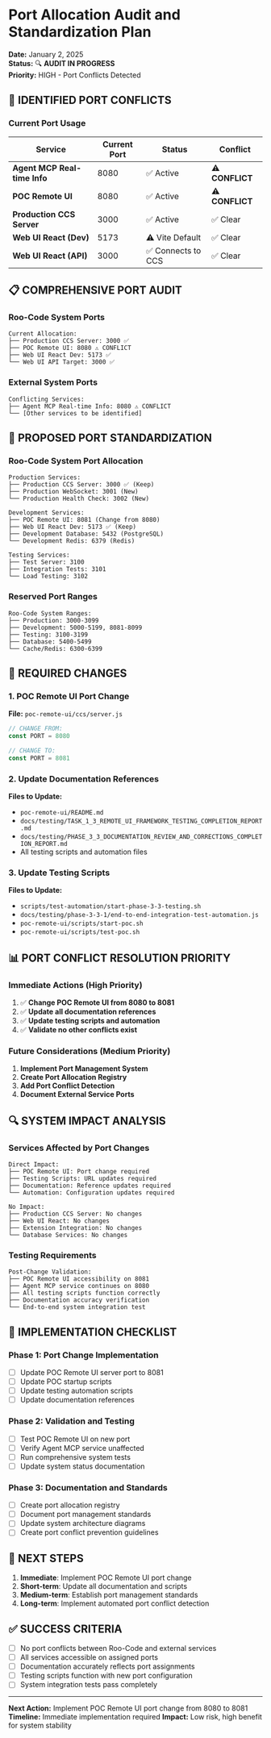 # Port Allocation Audit and Standardization Plan

**Date:** January 2, 2025  
**Status:** 🔍 **AUDIT IN PROGRESS**  
**Priority:** HIGH - Port Conflicts Detected

## 🚨 IDENTIFIED PORT CONFLICTS

### Current Port Usage

| Service                      | Current Port | Status             | Conflict        |
| ---------------------------- | ------------ | ------------------ | --------------- |
| **Agent MCP Real-time Info** | 8080         | ✅ Active          | ⚠️ **CONFLICT** |
| **POC Remote UI**            | 8080         | ✅ Active          | ⚠️ **CONFLICT** |
| **Production CCS Server**    | 3000         | ✅ Active          | ✅ Clear        |
| **Web UI React (Dev)**       | 5173         | ⚠️ Vite Default    | ✅ Clear        |
| **Web UI React (API)**       | 3000         | ✅ Connects to CCS | ✅ Clear        |

## 📋 COMPREHENSIVE PORT AUDIT

### Roo-Code System Ports

```
Current Allocation:
├── Production CCS Server: 3000 ✅
├── POC Remote UI: 8080 ⚠️ CONFLICT
├── Web UI React Dev: 5173 ✅
└── Web UI API Target: 3000 ✅
```

### External System Ports

```
Conflicting Services:
├── Agent MCP Real-time Info: 8080 ⚠️ CONFLICT
└── [Other services to be identified]
```

## 🎯 PROPOSED PORT STANDARDIZATION

### Roo-Code System Port Allocation

```
Production Services:
├── Production CCS Server: 3000 ✅ (Keep)
├── Production WebSocket: 3001 (New)
└── Production Health Check: 3002 (New)

Development Services:
├── POC Remote UI: 8081 (Change from 8080)
├── Web UI React Dev: 5173 ✅ (Keep)
├── Development Database: 5432 (PostgreSQL)
└── Development Redis: 6379 (Redis)

Testing Services:
├── Test Server: 3100
├── Integration Tests: 3101
└── Load Testing: 3102
```

### Reserved Port Ranges

```
Roo-Code System Ranges:
├── Production: 3000-3099
├── Development: 5000-5199, 8081-8099
├── Testing: 3100-3199
├── Database: 5400-5499
└── Cache/Redis: 6300-6399
```

## 🔧 REQUIRED CHANGES

### 1. POC Remote UI Port Change

**File:** `poc-remote-ui/ccs/server.js`

```javascript
// CHANGE FROM:
const PORT = 8080

// CHANGE TO:
const PORT = 8081
```

### 2. Update Documentation References

**Files to Update:**

- `poc-remote-ui/README.md`
- `docs/testing/TASK_1_3_REMOTE_UI_FRAMEWORK_TESTING_COMPLETION_REPORT.md`
- `docs/testing/PHASE_3_3_DOCUMENTATION_REVIEW_AND_CORRECTIONS_COMPLETION_REPORT.md`
- All testing scripts and automation files

### 3. Update Testing Scripts

**Files to Update:**

- `scripts/test-automation/start-phase-3-3-testing.sh`
- `docs/testing/phase-3-3-1/end-to-end-integration-test-automation.js`
- `poc-remote-ui/scripts/start-poc.sh`
- `poc-remote-ui/scripts/test-poc.sh`

## 📊 PORT CONFLICT RESOLUTION PRIORITY

### Immediate Actions (High Priority)

1. ✅ **Change POC Remote UI from 8080 to 8081**
2. ✅ **Update all documentation references**
3. ✅ **Update testing scripts and automation**
4. ✅ **Validate no other conflicts exist**

### Future Considerations (Medium Priority)

1. **Implement Port Management System**
2. **Create Port Allocation Registry**
3. **Add Port Conflict Detection**
4. **Document External Service Ports**

## 🔍 SYSTEM IMPACT ANALYSIS

### Services Affected by Port Changes

```
Direct Impact:
├── POC Remote UI: Port change required
├── Testing Scripts: URL updates required
├── Documentation: Reference updates required
└── Automation: Configuration updates required

No Impact:
├── Production CCS Server: No changes
├── Web UI React: No changes
├── Extension Integration: No changes
└── Database Services: No changes
```

### Testing Requirements

```
Post-Change Validation:
├── POC Remote UI accessibility on 8081
├── Agent MCP service continues on 8080
├── All testing scripts function correctly
├── Documentation accuracy verification
└── End-to-end system integration test
```

## 📝 IMPLEMENTATION CHECKLIST

### Phase 1: Port Change Implementation

- [ ] Update POC Remote UI server port to 8081
- [ ] Update POC startup scripts
- [ ] Update testing automation scripts
- [ ] Update documentation references

### Phase 2: Validation and Testing

- [ ] Test POC Remote UI on new port
- [ ] Verify Agent MCP service unaffected
- [ ] Run comprehensive system tests
- [ ] Update system status documentation

### Phase 3: Documentation and Standards

- [ ] Create port allocation registry
- [ ] Document port management standards
- [ ] Update system architecture diagrams
- [ ] Create port conflict prevention guidelines

## 🚀 NEXT STEPS

1. **Immediate**: Implement POC Remote UI port change
2. **Short-term**: Update all documentation and scripts
3. **Medium-term**: Establish port management standards
4. **Long-term**: Implement automated port conflict detection

## ✅ SUCCESS CRITERIA

- [ ] No port conflicts between Roo-Code and external services
- [ ] All services accessible on assigned ports
- [ ] Documentation accurately reflects port assignments
- [ ] Testing scripts function with new port configuration
- [ ] System integration tests pass completely

---

**Next Action:** Implement POC Remote UI port change from 8080 to 8081
**Timeline:** Immediate implementation required
**Impact:** Low risk, high benefit for system stability
